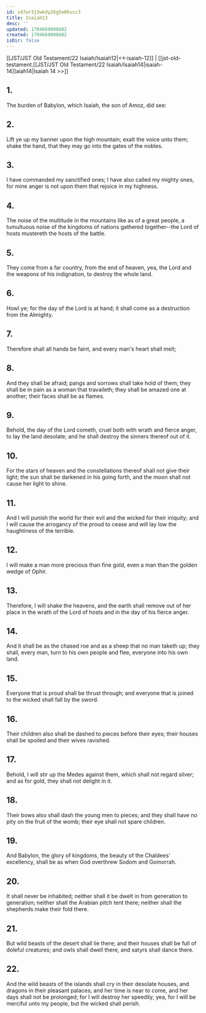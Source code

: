 ```yaml
---
id: z47wr3j3wkdy26g5e0kvcc3
title: Isaiah13
desc: ''
updated: 1704669006682
created: 1704669006682
isDir: false
---
```

[[JST/JST Old Testament/22 Isaiah/Isaiah12|<<-isaiah-12]] | [[jst-old-testament.[[JST/JST Old Testament/22 Isaiah/Isaiah14|isaiah-14]]aiah14|Isaiah 14 >>]]
## 1.
The burden of Babylon, which Isaiah, the son of Amoz, did see:
## 2.
Lift ye up my banner upon the high mountain; exalt the voice unto them; shake the hand, that they may go into the gates of the nobles.
## 3.
I have commanded my sanctified ones; I have also called my mighty ones, for mine anger is not upon them that rejoice in my highness.
## 4.
The noise of the multitude in the mountains like as of a great people, a tumultuous noise of the kingdoms of nations gathered together\--the Lord of hosts mustereth the hosts of the battle.
## 5.
They come from a far country, from the end of heaven, yea, the Lord and the weapons of his indignation, to destroy the whole land.
## 6.
Howl ye; for the day of the Lord is at hand; it shall come as a destruction from the Almighty.
## 7.
Therefore shall all hands be faint, and every man\'s heart shall melt;
## 8.
And they shall be afraid; pangs and sorrows shall take hold of them; they shall be in pain as a woman that travaileth; they shall be amazed one at another; their faces shall be as flames.
## 9.
Behold, the day of the Lord cometh, cruel both with wrath and fierce anger, to lay the land desolate; and he shall destroy the sinners thereof out of it.
## 10.
For the stars of heaven and the constellations thereof shall not give their light; the sun shall be darkened in his going forth, and the moon shall not cause her light to shine.
## 11.
And I will punish the world for their evil and the wicked for their iniquity; and I will cause the arrogancy of the proud to cease and will lay low the haughtiness of the terrible.
## 12.
I will make a man more precious than fine gold, even a man than the golden wedge of Ophir.
## 13.
Therefore, I will shake the heavens, and the earth shall remove out of her place in the wrath of the Lord of hosts and in the day of his fierce anger.
## 14.
And it shall be as the chased roe and as a sheep that no man taketh up; they shall, every man, turn to his own people and flee, everyone into his own land.
## 15.
Everyone that is proud shall be thrust through; and everyone that is joined to the wicked shall fall by the sword.
## 16.
Their children also shall be dashed to pieces before their eyes; their houses shall be spoiled and their wives ravished.
## 17.
Behold, I will stir up the Medes against them, which shall not regard silver; and as for gold, they shall not delight in it.
## 18.
Their bows also shall dash the young men to pieces; and they shall have no pity on the fruit of the womb; their eye shall not spare children.
## 19.
And Babylon, the glory of kingdoms, the beauty of the Chaldees\' excellency, shall be as when God overthrew Sodom and Gomorrah.
## 20.
It shall never be inhabited; neither shall it be dwelt in from generation to generation; neither shall the Arabian pitch tent there; neither shall the shepherds make their fold there.
## 21.
But wild beasts of the desert shall lie there; and their houses shall be full of doleful creatures; and owls shall dwell there, and satyrs shall dance there.
## 22.
And the wild beasts of the islands shall cry in their desolate houses, and dragons in their pleasant palaces; and her time is near to come, and her days shall not be prolonged; for I will destroy her speedily; yea, for I will be merciful unto my people, but the wicked shall perish.

